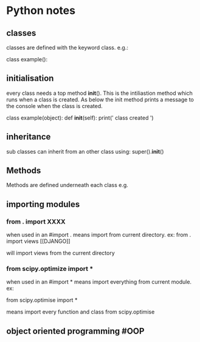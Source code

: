 # Python notes

## classes
classes are defined with the keyword class. e.g.: 

class example():

## initialisation
every class needs a top method __init__(). This is the intiliastion method which runs when a class is created. As below the init method prints a message to the console when the class is created.

class example(object):
	def __init__(self):
		print(' class created ')


## inheritance
sub classes can inherit from an other class using: super().__init__()

## Methods
Methods are defined underneath each class e.g.


## importing modules

### from . import XXXX
when used in an #import . means import from current directory. ex:
 from . import views [[DJANGO]]

 will import views from the current directory
 
 
 ### from scipy.optimize import *
 when used in an #import * means import everything from current module. ex:
 
 from scipy.optimise import *
 
 means import every function and class from scipy.optimise
 
 
 ## object oriented programming #OOP
 
 
